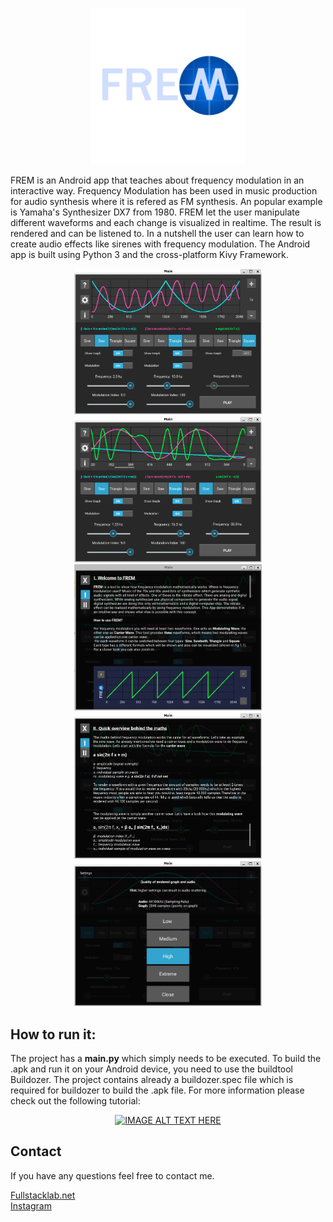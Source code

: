 <p align="center">
<img src="./code/frem/logo/frem_logo_font.png" alt="drawing" width="250"/>
</p>

FREM is an Android app that teaches about frequency modulation in an interactive way. Frequency Modulation has been used in music production for audio synthesis where it is refered as FM synthesis. An popular example is Yamaha's Synthesizer DX7 from 1980. FREM let the user manipulate different waveforms and each change is visualized in realtime.
The result is rendered and can be listened to. In a nutshell the user can learn how to create audio effects like sirenes with frequency modulation.
The Android app is built using Python 3 and the cross-platform Kivy Framework. 

<p align="center">
<img src="./code/frem/utils/images/FremMod1.png" alt="drawing" width="300"/>
<img src="./code/frem/utils/images/FremMod2.png" alt="drawing" width="300"/>
<img src="./code/frem/utils/images/FremGuide2.png" alt="drawing" width="300"/>
<img src="./code/frem/utils/images/FremGuide1.png" alt="drawing" width="300"/>
<img src="./code/frem/utils/images/FremSettings.png" alt="drawing" width="300"/>
</p>

## How to run it:

The project has a **main.py** which simply needs to be executed. To build the .apk and run it on your Android device, you need to use the buildtool Buildozer. The project contains already a buildozer.spec file which is required for buildozer to build the .apk file. For more information please check out the following tutorial:

<div align="center">

[![IMAGE ALT TEXT HERE](https://img.youtube.com/vi/pzsvN3fuBA0/0.jpg)](https://www.youtube.com/watch?v=pzsvN3fuBA0)
</div>


## Contact
If you have any questions feel free to contact me.

 [Fullstacklab.net](www.fullstacklab.net) \
 [Instagram](instagram.com/thefullstacklab)
 